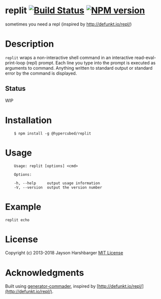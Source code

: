 replit [![Build Status](https://secure.travis-ci.org/Hypercubed/replit.png?branch=master)](https://travis-ci.org/Hypercubed/replit) [![NPM version](https://badge.fury.io/js/replit.png)](http://badge.fury.io/js/replit)
=============

sometimes you need a repl (inspired by http://defunkt.io/repl/)

# Description
`replit` wraps a non-interactive shell command in an interactive read-eval-print-loop (repl) prompt.
Each line you type into the prompt is executed as arguments to command.
Anything written to standard output or standard error by the command is displayed.

## Status
WIP

# Installation

```
	$ npm install -g @hypercubed/replit
```

# Usage

```
	Usage: replit [options] <cmd>

	Options:

	-h, --help     output usage information
	-V, --version  output the version number
```

# Example

```
replit echo
```

# License

Copyright (c) 2013-2018 Jayson Harshbarger
[MIT License](http://en.wikipedia.org/wiki/MIT_License)

# Acknowledgments

Built using [generator-commader](https://github.com/Hypercubed/generator-commander), inspired by [http://defunkt.io/repl/](http://defunkt.io/repl/).

